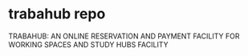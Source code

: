 # trabahub repo
TRABAHUB: AN ONLINE RESERVATION AND PAYMENT FACILITY FOR WORKING SPACES AND STUDY HUBS FACILITY
